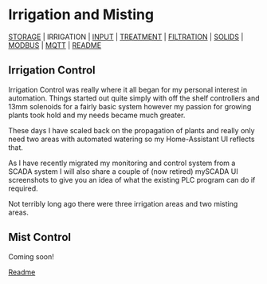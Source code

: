 # Irrigation and Misting

 [STORAGE](https://github.com/wellsy57/Home-Assistant-Project/blob/master/files/STORAGE.md) |
IRRIGATION | [INPUT](https://github.com/wellsy57/Home-Assistant-Project/blob/master/files/INPUT.md) | 
[TREATMENT](https://github.com/wellsy57/Home-Assistant-Project/blob/master/files/TREATMENT.md) | [FILTRATION](https://github.com/wellsy57/Home-Assistant-Project/blob/master/files/FILTRATION.md) | 
[SOLIDS](https://github.com/wellsy57/Home-Assistant-Project/blob/master/files/SOLIDS.md) | 
[MODBUS](https://github.com/wellsy57/Home-Assistant-Project/blob/master/filyes/MODBUS.md) | [MQTT](https://github.com/wellsy57/Home-Assistant-Project/blob/master/files/MQTT.md) | [README](https://github.com/wellsy57/Home-Assistant-Project/blob/master/README.md)

## Irrigation Control
Irrigation Control was really where it all began for my personal interest in automation.
Things started out quite simply with off the shelf controllers and 13mm solenoids for a fairly basic system however my passion for growing plants took hold and my needs became much greater.

These days I have scaled back on the propagation of plants and really only need two areas with automated watering so my Home-Assistant UI reflects that.



As I have recently migrated my monitoring and control system from a SCADA system I will also share a couple of (now retired) mySCADA UI screenshots to give you an idea of what the existing PLC program can do if required.

Not terribly long ago there were three irrigation areas and two misting areas.


## Mist Control
Coming soon!

[Readme](https://github.com/wellsy57/Home-Assistant-Project/blob/master/README.md)
